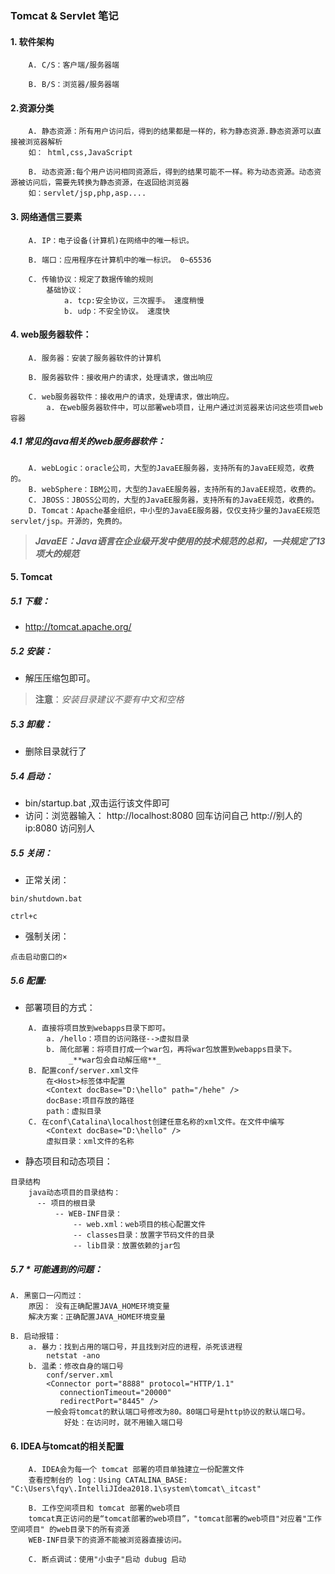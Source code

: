 
### Tomcat & Servlet 笔记

####  1. 软件架构
```text
    A. C/S：客户端/服务器端
    
    B. B/S：浏览器/服务器端
```
    

#### 2.资源分类

```text
    A. 静态资源：所有用户访问后，得到的结果都是一样的，称为静态资源.静态资源可以直接被浏览器解析
	如： html,css,JavaScript
	
    B. 动态资源:每个用户访问相同资源后，得到的结果可能不一样。称为动态资源。动态资源被访问后，需要先转换为静态资源，在返回给浏览器
	如：servlet/jsp,php,asp....
```
		
			

#### 3. 网络通信三要素
```text
    A. IP：电子设备(计算机)在网络中的唯一标识。
    
    B. 端口：应用程序在计算机中的唯一标识。 0~65536
	
    C. 传输协议：规定了数据传输的规则
        基础协议：
            a. tcp:安全协议，三次握手。 速度稍慢
            b. udp：不安全协议。 速度快
```
		


#### 4. web服务器软件：
```text
    A. 服务器：安装了服务器软件的计算机
    
    B. 服务器软件：接收用户的请求，处理请求，做出响应
	
    C. web服务器软件：接收用户的请求，处理请求，做出响应。
		a. 在web服务器软件中，可以部署web项目，让用户通过浏览器来访问这些项目web容器
```
	


##### 4.1 常见的java相关的web服务器软件：

```text
    A. webLogic：oracle公司，大型的JavaEE服务器，支持所有的JavaEE规范，收费的。
    B. webSphere：IBM公司，大型的JavaEE服务器，支持所有的JavaEE规范，收费的。
    C. JBOSS：JBOSS公司的，大型的JavaEE服务器，支持所有的JavaEE规范，收费的。
    D. Tomcat：Apache基金组织，中小型的JavaEE服务器，仅仅支持少量的JavaEE规范servlet/jsp。开源的，免费的。
```
> **_JavaEE：Java语言在企业级开发中使用的技术规范的总和，一共规定了13项大的规范_**

#### 5. Tomcat

##### 5.1 下载：
- http://tomcat.apache.org/

##### 5.2 安装：
- 解压压缩包即可。

> **注意**：_安装目录建议不要有中文和空格_

##### 5.3 卸载：
- 删除目录就行了

##### 5.4 启动：

- bin/startup.bat ,双击运行该文件即可
- 访问：浏览器输入：
    http://localhost:8080 回车访问自己
    http://别人的ip:8080 访问别人

##### 5.5 关闭：
- 正常关闭：
```shell
bin/shutdown.bat

ctrl+c
```
		
- 强制关闭：
```text
点击启动窗口的×
```

##### 5.6 配置:
- 部署项目的方式：
```text
    A. 直接将项目放到webapps目录下即可。
        a. /hello：项目的访问路径-->虚拟目录
        b. 简化部署：将项目打成一个war包，再将war包放置到webapps目录下。
             _**war包会自动解压缩**_
    B. 配置conf/server.xml文件
        在<Host>标签体中配置
        <Context docBase="D:\hello" path="/hehe" />
        docBase:项目存放的路径
        path：虚拟目录
    C. 在conf\Catalina\localhost创建任意名称的xml文件。在文件中编写
        <Context docBase="D:\hello" />
        虚拟目录：xml文件的名称
```
- 静态项目和动态项目：
```text
目录结构
    java动态项目的目录结构：
      -- 项目的根目录
          -- WEB-INF目录：
              -- web.xml：web项目的核心配置文件
              -- classes目录：放置字节码文件的目录
              -- lib目录：放置依赖的jar包
```
##### 5.7 * 可能遇到的问题：
```text
A. 黑窗口一闪而过：
    原因： 没有正确配置JAVA_HOME环境变量
    解决方案：正确配置JAVA_HOME环境变量
    
B. 启动报错：
    a. 暴力：找到占用的端口号，并且找到对应的进程，杀死该进程
        netstat -ano
    b. 温柔：修改自身的端口号
        conf/server.xml
        <Connector port="8888" protocol="HTTP/1.1"
           connectionTimeout="20000"
           redirectPort="8445" />
        一般会将tomcat的默认端口号修改为80。80端口号是http协议的默认端口号。
            好处：在访问时，就不用输入端口号
```

#### 6. IDEA与tomcat的相关配置
```text
    A. IDEA会为每一个 tomcat 部署的项目单独建立一份配置文件
	查看控制台的 log：Using CATALINA_BASE:   "C:\Users\fqy\.IntelliJIdea2018.1\system\tomcat\_itcast"
    
    B. 工作空间项目和 tomcat 部署的web项目
	tomcat真正访问的是“tomcat部署的web项目”，"tomcat部署的web项目"对应着"工作空间项目" 的web目录下的所有资源
	WEB-INF目录下的资源不能被浏览器直接访问。
    
    C. 断点调试：使用"小虫子"启动 dubug 启动
```